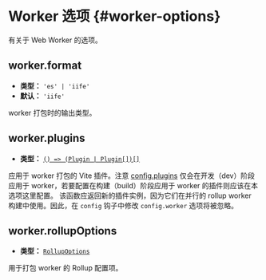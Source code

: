 # Worker 选项 {#worker-options}

有关于 Web Worker 的选项。

## worker.format

- **类型：** `'es' | 'iife'`
- **默认：** `'iife'`

worker 打包时的输出类型。

## worker.plugins

- **类型：** [`() => (Plugin | Plugin[])[]`](./shared-options#plugins)

应用于 worker 打包的 Vite 插件。注意 [config.plugins](./shared-options#plugins) 仅会在开发（dev）阶段应用于 worker，若要配置在构建（build）阶段应用于 worker 的插件则应该在本选项这里配置。
该函数应返回新的插件实例，因为它们在并行的 rollup worker 构建中使用。因此，在 `config` 钩子中修改 `config.worker` 选项将被忽略。

## worker.rollupOptions

- **类型：** [`RollupOptions`](https://rollupjs.org/configuration-options/)

用于打包 worker 的 Rollup 配置项。
